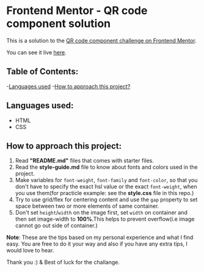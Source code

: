 # Frontend Mentor - QR code component solution

This is a solution to the [QR code component challenge on Frontend Mentor](https://www.frontendmentor.io/challenges/qr-code-component-iux_sIO_H).

You can see it live [here](#).

## Table of Contents:
-[Languages used](#languages-used)
-[How to approach this project?](#how-to-approach-this-project)

## Languages used:
- HTML
- CSS

## How to approach this project:

1. Read **"README.md"** files that comes with starter files.
2. Read the **style-guide.md** file to know about fonts and colors used in the project.
3. Make variables for `font-weight`, `font-family` and `font-color`, so that you don't have to specify the exact hsl value or the exact `font-weight`, when you use them(for practicle example: see the **style.css** file in this repo.)
4. Try to use grid/flex for centering content and use the `gap` property to set space between two or more elements of same container.
5. Don't set `height`/`width` on the image first, set `width` on container and then set image-width
to **100%**.This helps to prevent overflow(i.e image cannot go out side of container.)

**Note**: These are the tips based on my personal experience and what I find easy. You are free to do it your way and also if you have any extra tips, I would love to hear.


Thank you :) & Best of luck for the challange.

